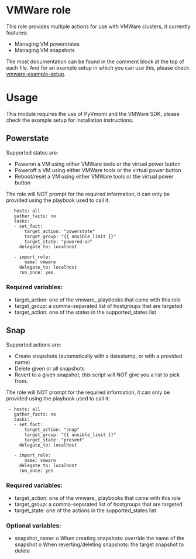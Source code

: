 # VMWare role
This role provides multiple actions for use with VMWare clusters, it currently
features:

* Managing VM powerstates
* Managing VM snapshots

The most documentation can be found in the comment block at the top of each
file. And for an example setup in which you can use this, please check
[vmware-example-setup](../vmware-example-setup).

# Usage
This module requires the use of PyVmomi and the VMWare SDK, please check the
example setup for installation instructions.

## Powerstate
Supported states are:

 * Poweron a VM using either VMWare tools or the virtual power button
 * Poweroff a VM using either VMWare tools or the virtual power button
 * Reboot/reset a VM using either VMWare tools or the virtual power button

The role will NOT prompt for the required information, it can only be
provided using the playbook used to call it:

```
 - hosts: all
   gather_facts: no
   tasks:
   - set_fact:
       target_action: "powerstate"
       target_group: "{{ ansible_limit }}"
       target_state: "powered-on"
     delegate_to: localhost

   - import_role:
       name: vmware
     delegate_to: localhost
     run_once: yes
```

### Required variables:

 * target_action: one of the vmware_ playbooks that came with this role
 * target_group: a comma-separated list of hostgroups that are targeted
 * target_action: one of the states in the supported_states list

## Snap
Supported actions are:

 * Create snapshots (automatically with a datestamp, or with a provided name)
 * Delete given or all snapshots
 * Revert to a given snapshot, this script will NOT give you a list to pick from.

The role will NOT prompt for the required information, it can only be
provided using the playbook used to call it:

```
 - hosts: all
   gather_facts: no
   tasks:
   - set_fact:
       target_action: "snap"
       target_group: "{{ ansible_limit }}"
       target_state: "present"
     delegate_to: localhost

   - import_role:
       name: vmware
     delegate_to: localhost
     run_once: yes
```

### Required variables:

 * target_action: one of the vmware_ playbooks that came with this role
 * target_group: a comma-separated list of hostgroups that are targeted
 * target_state: one of the actions in the supported_states list

### Optional variables:

 * snapshot_name:
   o When creating snapshots: override the name of the snapshot
   o When reverting/deleting snapshots: the target snapshot to delete

